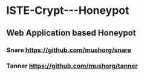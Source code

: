# ISTE-Crypt---Honeypot

## Web Application based Honeypot

### Snare https://github.com/mushorg/snare
### Tanner https://github.com/mushorg/tanner

